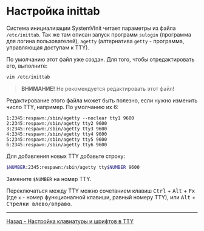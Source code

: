 # Настройка inittab

Система инициализации SystemVInit читает параметры из файла `/etc/inittab`. Так же там описан запуск программ `sulogin` (программа для логина пользователей), `agetty` (алтернатива `getty` - программа, управляющая доступам к TTY).

По умолчанию этот файл уже создан. Для того, чтобы отредактировать его, выполните:

```bash
vim /etc/inittab
```

> **ВНИМАНИЕ!** Не рекомендуется редактировать этот файл!

Редактирование этого файла может быть полезно, если нужно изменить число TTY, например. По умолчанию их 6:

```
1:2345:respawn:/sbin/agetty --noclear tty1 9600
2:2345:respawn:/sbin/agetty tty2 9600
3:2345:respawn:/sbin/agetty tty3 9600
4:2345:respawn:/sbin/agetty tty4 9600
5:2345:respawn:/sbin/agetty tty5 9600
6:2345:respawn:/sbin/agetty tty6 9600
```

Для добавления новых TTY добавьте строку:

```bash
$NUMBER:2345:respawn:/sbin/agetty tty$NUMBER 9600
```

Замените `$NUMBER` на номер TTY.

Переключаться между TTY можно сочетанием клавиш <kbd>Ctrl</kbd> + <kbd>Alt</kbd> + <kbd>Fx</kbd> (где `x` - номер функционалной клавиши, равный номеру TTY), или <kbd>Alt</kbd> + <kbd>Стрелки влево/вправо</kbd>.

***

[Назад - Настройка клавиатуры и шрифтов в TTY](console.md)
